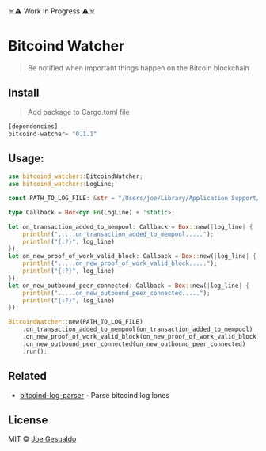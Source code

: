 ☠️⚠️ Work In Progress ⚠️☠️

# Bitcoind Watcher
> Be notified when important things happen on the Bitcoin blockchain

## Install
> Add package to Cargo.toml file
```rust
[dependencies]
bitcoind-watcher= "0.1.1"
```

## Usage:
```rust
use bitcoind_watcher::BitcoindWatcher;
use bitcoind_watcher::LogLine;

const PATH_TO_LOG_FILE: &str = "/Users/joe/Library/Application Support/Bitcoin/debug.log";

type Callback = Box<dyn Fn(LogLine) + 'static>;

let on_transaction_added_to_mempool: Callback = Box::new(|log_line| {
    println!(".....on_transaction_added_to_mempool.....");
    println!("{:?}", log_line)
});
let on_new_proof_of_work_valid_block: Callback = Box::new(|log_line| {
    println!(".....on_new_proof_of_work_valid_block.....");
    println!("{:?}", log_line)
});
let on_new_outbound_peer_connected: Callback = Box::new(|log_line| {
    println!(".....on_new_outbound_peer_connected.....");
    println!("{:?}", log_line)
});

BitcoindWatcher::new(PATH_TO_LOG_FILE)
    .on_transaction_added_to_mempool(on_transaction_added_to_mempool)
    .on_new_proof_of_work_valid_block(on_new_proof_of_work_valid_block)
    .on_new_outbound_peer_connected(on_new_outbound_peer_connected)
    .run();

```

## Related
- [bitcoind-log-parser](https://github.com/joegesualdo/bitcoind-log-parser) - Parse bitcoind log lones

## License
MIT © [Joe Gesualdo]()
